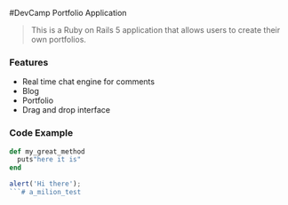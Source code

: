 #DevCamp Portfolio Application

> This is a Ruby on Rails 5 application that allows users to create their own portfolios.

### Features

- Real time chat engine for comments
- Blog
- Portfolio
- Drag and drop interface

### Code Example

```ruby
def my_great_method
  puts"here it is"  
end
```
```javascript
alert('Hi there');
```# a_milion_test
